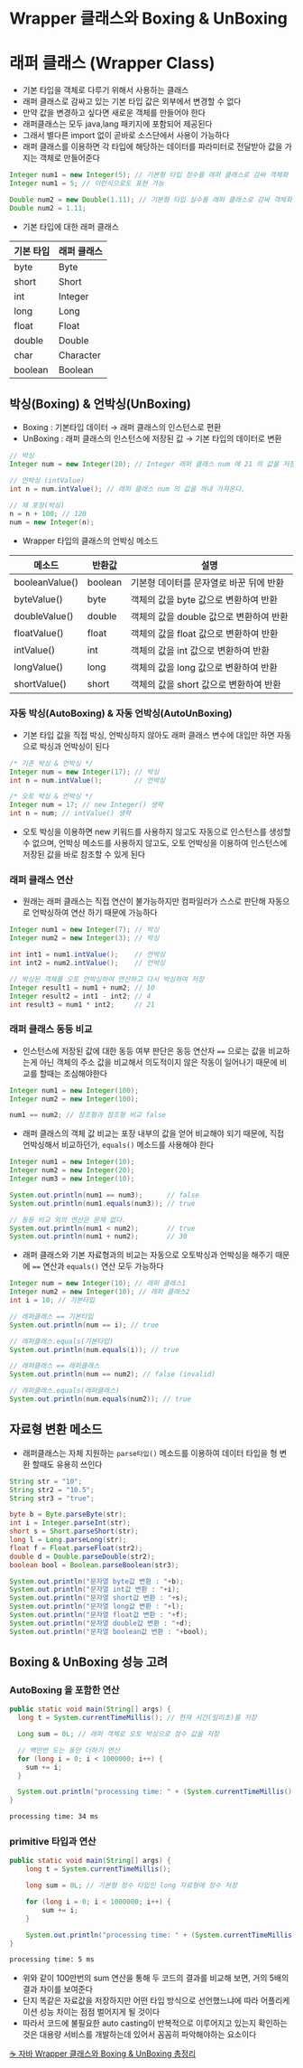 # Wrapper 클래스와 Boxing & UnBoxing

# 래퍼 클래스 (Wrapper Class)

- 기본 타입을 객체로 다루기 위해서 사용하는 클래스
- 래퍼 클래스로 감싸고 있는 기본 타입 값은 외부에서 변경할 수 없다
- 만약 값을 변경하고 싶다면 새로운 객체를 만들어야 한다
- 래퍼클래스는 모두 java,lang 패키지에 포함되어 제공된다
- 그래서 별다른 import 없이 곧바로 소스단에서 사용이 가능하다
- 래퍼 클래스를 이용하면 각 타입에 해당하는 데이터를 파라미터로 전달받아 값을 가지는 객체로 만들어준다

```java
Integer num1 = new Integer(5); // 기본형 타입 정수를 래퍼 클래스로 감싸 객체화
Integer num1 = 5; // 이런식으로도 표현 가능

Double num2 = new Double(1.11); // 기본형 타입 실수를 래퍼 클래스로 감싸 객체화
Double num2 = 1.11;
```

- 기본 타입에 대한 래퍼 클래스

| 기본 타입 | 래퍼 클래스 |
| --------- | ----------- |
| byte      | Byte        |
| short     | Short       |
| int       | Integer     |
| long      | Long        |
| float     | Float       |
| double    | Double      |
| char      | Character   |
| boolean   | Boolean     |

## 박싱(Boxing) & 언박싱(UnBoxing)

- Boxing : 기본타입 데이터 → 래퍼 클래스의 인스턴스로 편환
- UnBoxing : 래퍼 클래스의 인스턴스에 저장된 값 → 기본 타입의 데이터로 변환

```java
// 박싱
Integer num = new Integer(20); // Integer 래퍼 클래스 num 에 21 의 값을 저장

// 언박싱 (intValue)
int n = num.intValue(); // 래퍼 클래스 num 의 값을 꺼내 가져온다.

// 재 포장(박싱)
n = n + 100; // 120
num = new Integer(n);
```

- Wrapper 타입의 클래스의 언박싱 메소드

| 메소드         | 반환값  | 설명                                    |
| -------------- | ------- | --------------------------------------- |
| booleanValue() | boolean | 기본형 데이터를 문자열로 바꾼 뒤에 반환 |
| byteValue()    | byte    | 객체의 값을 byte 값으로 변환하여 반환   |
| doubleValue()  | double  | 객체의 값을 double 값으로 변환하여 반환 |
| floatValue()   | float   | 객체의 값을 float 값으로 변환하여 반환  |
| intValue()     | int     | 객체의 값을 int 값으로 변환하여 반환    |
| longValue()    | long    | 객체의 값을 long 값으로 변환하여 반환   |
| shortValue()   | short   | 객체의 값을 short 값으로 변환하여 반환  |

### 자동 박싱(AutoBoxing) & 자동 언박싱(AutoUnBoxing)

- 기본 타입 값을 직접 박싱, 언박싱하지 않아도 래퍼 클래스 변수에 대입만 하면 자동으로 박싱과 언박싱이 된다

```java
/* 기존 박싱 & 언박싱 */
Integer num = new Integer(17); // 박싱
int n = num.intValue();        // 언박싱

/* 오토 박싱 & 언박싱 */
Integer num = 17; // new Integer() 생략
int n = num; // intValue() 생략
```

- 오토 박싱을 이용하면 new 키워드를 사용하지 않고도 자동으로 인스턴스를 생성할 수 없으며, 언박싱 메소드를 사용하지 않고도, 오토 언박싱을 이용하여 인스턴스에 저장된 값을 바로 참조할 수 있게 된다

### 래퍼 클래스 연산

- 원래는 래퍼 클래스는 직접 연산이 불가능하지만 컴파일러가 스스로 판단해 자동으로 언박싱하여 연산 하기 때문에 가능하다

```java
Integer num1 = new Integer(7); // 박싱
Integer num2 = new Integer(3); // 박싱

int int1 = num1.intValue();    // 언박싱
int int2 = num2.intValue();    // 언박싱

// 박싱된 객체를 오토 언박싱하여 연산하고 다시 박싱하여 저장
Integer result1 = num1 + num2; // 10
Integer result2 = int1 - int2; // 4
int result3 = num1 * int2;     // 21
```

### 래퍼 클래스 동등 비교

- 인스턴스에 저장된 값에 대한 동등 여부 판단은 동등 연산자 `==` 으로는 값을 비교하는게 아닌 객체의 주소 값을 비교해서 의도적이지 않은 작동이 일어나기 때문에 비교를 할때는 조심해야한다

```java
Integer num1 = new Integer(100);
Integer num2 = new Integer(100);

num1 == num2; // 참조형과 참조형 비교 false
```

- 래퍼 클래스의 객체 값 비교는 포장 내부의 값을 얻어 비교해야 되기 때문에, 직접 언박싱해서 비교하던가, `equals()` 메소드를 사용해야 한다

```java
Integer num1 = new Integer(10);
Integer num2 = new Integer(20);
Integer num3 = new Integer(10);

System.out.println(num1 == num3);      // false
System.out.println(num1.equals(num3)); // true

// 동등 비교 외의 연산은 문제 없다.
System.out.println(num1 < num2);       // true
System.out.println(num1 + num2);       // 30
```

- 래퍼 클래스와 기본 자료형과의 비교는 자동으로 오토박싱과 언박싱을 해주기 때문에 `==` 연산과 `equals()` 연산 모두 가능하다

```java
Integer num = new Integer(10); // 래퍼 클래스1
Integer num2 = new Integer(10); // 래퍼 클래스2
int i = 10; // 기본타입

// 래퍼클래스 == 기본타입
System.out.println(num == i); // true

// 래퍼클래스.equals(기본타입)
System.out.println(num.equals(i)); // true

// 래퍼클래스 == 래퍼클래스
System.out.println(num == num2); // false (invalid)

// 래퍼클래스.equals(래퍼클래스)
System.out.println(num.equals(num2)); // true
```

## 자료형 변환 메소드

- 래퍼클래스는 자체 지원하는 `parse타입()` 메소드를 이용하여 데이터 타입을 형 변환 할때도 유용히 쓰인다

```java
String str = "10";
String str2 = "10.5";
String str3 = "true";

byte b = Byte.parseByte(str);
int i = Integer.parseInt(str);
short s = Short.parseShort(str);
long l = Long.parseLong(str);
float f = Float.parseFloat(str2);
double d = Double.parseDouble(str2);
boolean bool = Boolean.parseBoolean(str3);

System.out.println("문자열 byte값 변환 : "+b);
System.out.println("문자열 int값 변환 : "+i);
System.out.println("문자열 short값 변환 : "+s);
System.out.println("문자열 long값 변환 : "+l);
System.out.println("문자열 float값 변환 : "+f);
System.out.println("문자열 double값 변환 : "+d);
System.out.println("문자열 boolean값 변환 : "+bool);
```

## Boxing & UnBoxing 성능 고려

### AutoBoxing 을 포함한 연산

```java
public static void main(String[] args) {
  long t = System.currentTimeMillis(); // 현재 시간(밀리초)를 저장

  Long sum = 0L; // 래퍼 객체로 오토 박싱으로 정수 값을 저장

  // 백만번 도는 동안 더하기 연산
  for (long i = 0; i < 1000000; i++) {
  	sum += i;
  }

  System.out.println("processing time: " + (System.currentTimeMillis() - t) + " ms") ;
}
```

```bash
processing time: 34 ms
```

### primitive 타입과 연산

```java
public static void main(String[] args) {
    long t = System.currentTimeMillis();

    long sum = 0L; // 기본형 정수 타입인 long 자료형에 정수 저장

    for (long i = 0; i < 1000000; i++) {
        sum += i;
    }

    System.out.println("processing time: " + (System.currentTimeMillis() - t) + " ms") ;
}
```

```bash
processing time: 5 ms
```

- 위와 같이 100만번의 sum 연산을 통해 두 코드의 결과를 비교해 보면, 거의 5배의 결과 차이를 보여준다
- 단지 똑같은 자료값을 저장하지만 어떤 타입 방식으로 선언했느냐에 따라 어플리케이션 성능 차이는 점점 벌어지게 될 것이다
- 따라서 코드에 불필요한 auto casting이 반복적으로 이루어지고 있는지 확인하는 것은 대용량 서비스를 개발하는데 있어서 꼼꼼히 파악해야하는 요소이다

[☕ 자바 Wrapper 클래스와 Boxing & UnBoxing 총정리](https://inpa.tistory.com/entry/JAVA-☕-wrapper-class-Boxing-UnBoxing)
